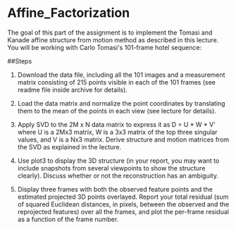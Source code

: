 Affine_Factorization
====================

The goal of this part of the assignment is to implement the Tomasi and Kanade affine structure from motion method as described in this lecture. You will be working with Carlo Tomasi's 101-frame hotel sequence:

##Steps
1. Download the data file, including all the 101 images and a measurement matrix consisting of 215 points visible in each of the 101 frames (see readme file inside archive for details).

2. Load the data matrix and normalize the point coordinates by translating them to the mean of the points in each view (see lecture for details).

3. Apply SVD to the 2M x N data matrix to express it as D = U * W * V' where U is a 2Mx3 matrix, W is a 3x3 matrix of the top three singular values, and V is a Nx3 matrix. Derive structure and motion matrices from the SVD as explained in the lecture.

4. Use plot3 to display the 3D structure (in your report, you may want to include snapshots from several viewpoints to show the structure clearly). Discuss whether or not the reconstruction has an ambiguity.

5. Display three frames with both the observed feature points and the estimated projected 3D points overlayed. Report your total residual (sum of squared Euclidean distances, in pixels, between the observed and the reprojected features) over all the frames, and plot the per-frame residual as a function of the frame number.
